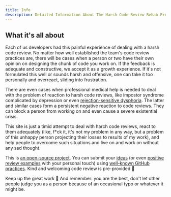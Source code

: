 ```yaml
---
title: Info
description: Detailed Information About The Harsh Code Review Rehab Project
---
```


## What it's all about

Each of us developers had this painful experience of dealing with a harsh code review. No matter how well established the team's code review practices are, there will be cases when a person or two have their own opinion on designing the chunk of code you work on. If the feedback is adequate and constructive, we accept it as a growth experience. If it's not formulated this well or sounds harsh and offensive, one can take it too personally and overreact, sliding into frustration.

There are even cases when professional medical help is needed to deal with the problem of reaction to harsh code reviews, like impostor syndrome complicated by depression or even [rejection-sensitive dysphoria](https://www.webmd.com/add-adhd/rejection-sensitive-dysphoria). The latter and similar cases form a persistent negative reaction to code reviews. They can block a person from working on and even cause a severe existential crisis.

This site is just a timid attempt to deal with harch code reviews, react to them adequately (like, f*ck it, it's not my problem in any way, but a problem of this unhappy person projecting their losses to results of my work), and help people to overcome such situations and live on and work on without any sad thought.

This is [an open-source project](https://github.com/fyodorio/harsh). You can submit your [ideas](https://github.com/fyodorio/harsh/issues) (or even [positive review examples](https://github.com/fyodorio/harsh/blob/main/static/data/data.js) with your personal touch) using [well-known GitHub practices](https://egghead.io/courses/how-to-contribute-to-an-open-source-project-on-github). Kind and welcoming code review is pre-provided 🤗

Keep up the great work 💪 And remember: you are the best, don't let other people judge you as a person because of an occasional typo or whatever it might be.

